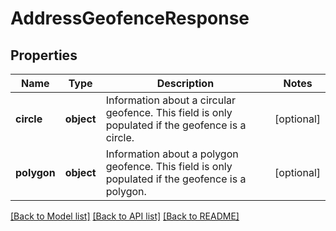 # AddressGeofenceResponse

## Properties
Name | Type | Description | Notes
------------ | ------------- | ------------- | -------------
**circle** | **object** | Information about a circular geofence. This field is only populated if the geofence is a circle. | [optional] 
**polygon** | **object** | Information about a polygon geofence. This field is only populated if the geofence is a polygon. | [optional] 

[[Back to Model list]](../README.md#documentation-for-models) [[Back to API list]](../README.md#documentation-for-api-endpoints) [[Back to README]](../README.md)

